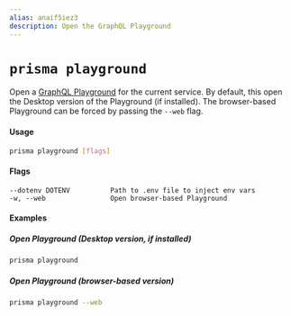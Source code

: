 ```yaml
---
alias: anaif5iez3
description: Open the GraphQL Playground
---
```


# `prisma playground`

Open a [GraphQL Playground](https://github.com/graphcool/graphql-playground) for the current service. By default, this open the Desktop version of the Playground (if installed). The browser-based Playground can be forced by passing the `--web` flag.

#### Usage

```sh
prisma playground [flags]
```

#### Flags

```
--dotenv DOTENV          Path to .env file to inject env vars
-w, --web                Open browser-based Playground
```

#### Examples

##### Open Playground (Desktop version, if installed)

```sh
prisma playground
```

##### Open Playground (browser-based version)

```sh
prisma playground --web
```